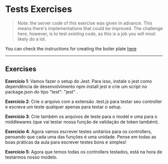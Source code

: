 # Tests Exercises

> Note: the server code of this exercise was given in advance. This means there's implementations that could be improved. The challenge here, however, is to test *existing code*, as this is a job you will most likely do a lot.

You can check the instructions for creating the boiler plate [here](./boilerPlate.md)

---

## Exercises

**Exercício 1**: Vamos fazer o setup do Jest. Para isso, instale o jest como dependência de desenvolvimento npm install jest e crie um script no package.json do tipo "test": "jest" .

**Exercício 2**: Crie o arquivo com a extensão .test.js para testar seu controller e escreva um teste qualquer apenas para testar o setup.

**Exercício 3**: Crie também os arquivos de teste para o model e uma para o middlewares (que vai testar nossa função de validação de token também).

**Exercício 4**: Agora vamos escrever testes unitários para os controllers, pensando que cada uma das funções é uma unidade. Pense em todas as boas práticas da aula para escrever testes bons e simples!

**Exercício 5**: Agora que temos todas os controllers testados, está na hora de testarmos nosso modelo.

